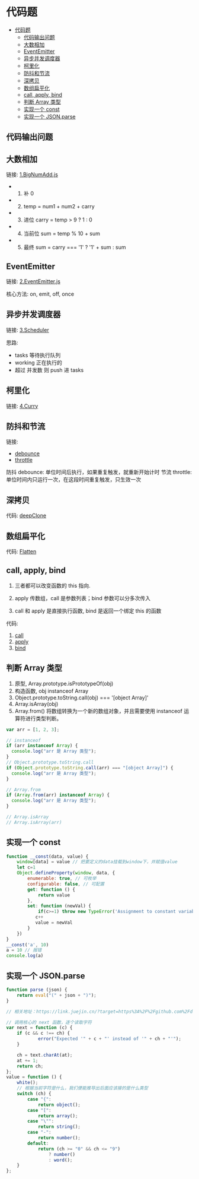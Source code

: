 # 代码题

- [代码题](#代码题)
	- [代码输出问题](#代码输出问题)
	- [大数相加](#大数相加)
	- [EventEmitter](#eventemitter)
	- [异步并发调度器](#异步并发调度器)
	- [柯里化](#柯里化)
	- [防抖和节流](#防抖和节流)
	- [深拷贝](#深拷贝)
	- [数组扁平化](#数组扁平化)
	- [call, apply, bind](#call-apply-bind)
	- [判断 Array 类型](#判断-array-类型)
	- [实现一个 const](#实现一个-const)
	- [实现一个 JSON.parse](#实现一个-jsonparse)

## 代码输出问题



## 大数相加

链接: [1.BigNumAdd.js](1.BigNumAdd.js)

- 1. 补 0
- 2. temp = num1 + num2 + carry
- 3. 进位 carry = temp > 9 ? 1 : 0
- 4. 当前位 sum = temp % 10 + sum
- 5. 最终 sum = carry === '1' ? '1' + sum : sum

## EventEmitter

链接: [2.EventEmitter.js](2.EventEmitter.js)

核心方法: on, emit, off, once

## 异步并发调度器

链接: [3.Scheduler](3.Scheduler.js)

思路:

- tasks 等待执行队列
- working 正在执行的
- 超过 并发数 则 push 进 tasks

## 柯里化

链接: [4.Curry](4.Curry.js)

## 防抖和节流

链接:

- [debounce](debounce.js)
- [throttle](throttle.js)

防抖 debounce: 单位时间后执行，如果重复触发，就重新开始计时
节流 throttle: 单位时间内只运行一次，在这段时间重复触发，只生效一次

## 深拷贝

代码: [deepClone](deepClone.js)

## 数组扁平化

代码: [Flatten](Flatten.js)

## call, apply, bind

1. 三者都可以改变函数的 this 指向.

2. apply 传数组，call 是参数列表；bind 参数可以分多次传入

3. call 和 apply 是直接执行函数, bind 是返回一个绑定 this 的函数

代码:

1. [call](call.js)
2. [apply](apply.js)
3. [bind](bind.js)

## 判断 Array 类型

1. 原型, Array.prototype.isPrototypeOf(obj)
2. 构造函数, obj instanceof Array
3. Object.prototype.toString.call(obj) === '[object Array]'
4. Array.isArray(obj)
5. Array.from() 将数组转换为一个新的数组对象，并且需要使用 instanceof 运算符进行类型判断。

```js
var arr = [1, 2, 3];

// instanceof
if (arr instanceof Array) {
  console.log("arr 是 Array 类型");
}
// Object.prototype.toString.call
if (Object.prototype.toString.call(arr) === "[object Array]") {
  console.log("arr 是 Array 类型");
}

// Array.from
if (Array.from(arr) instanceof Array) {
  console.log("arr 是 Array 类型");
}

// Array.isArray
// Array.isArray(arr)
```

## 实现一个 const

```js
function __const(data, value) {
    window[data] = value // 把要定义的data挂载到window下，并赋值value
	let c=1
    Object.defineProperty(window, data, { 
        enumerable: true, // 可枚举
        configurable: false, // 可配置
        get: function () {
			return value
        },
        set: function (newVal) {
			if(c>=1) throw new TypeError('Assignment to constant variable')
           c++
		   value = newVal
        }
    })
}
__const('a', 10)
a = 10 // 报错
console.log(a)
```

## 实现一个 JSON.parse

```js
function parse (json) {
    return eval("(" + json + ")");
}

// 相关地址：https://link.juejin.cn/?target=https%3A%2F%2Fgithub.com%2Fdouglascrockford%2FJSON-js%2Fblob%2Fmaster%2Fjson2.js%23L373

// 调用核心的 next 函数，逐个读取字符
var next = function (c) {
	if (c && c !== ch) {
			error("Expected '" + c + "' instead of '" + ch + "'");
	}

	ch = text.charAt(at);
	at += 1;
	return ch;
};
value = function () {
    white();
    // 根据当前字符是什么，我们便能推导出后面应该接的是什么类型
    switch (ch) {
        case "{":
            return object();
        case "[":
            return array();
        case "\"":
            return string();
        case "-":
            return number();
        default:
            return (ch >= "0" && ch <= "9")
                ? number()
                : word();
    }
};
```
